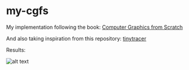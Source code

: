 # my-cgfs
My implementation following the book:
[Computer Graphics from Scratch](https://www.gabrielgambetta.com/computer-graphics-from-scratch/)

And also taking inspiration from this repository: [tinytracer](https://github.com/ssloy/tinyraytracer/wiki)

Results:

![alt text](https://github.com/mitrb/my-cgfs/blob/main/results/first.ppm?raw=true)
